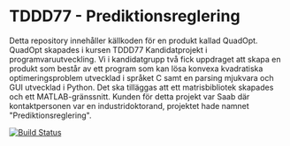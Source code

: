 # TDDD77 - Prediktionsreglering
Detta repository innehåller källkoden för en produkt kallad QuadOpt.
QuadOpt skapades i kursen TDDD77 Kandidatprojekt i programvaruutveckling. Vi i kandidatgrupp två fick uppdraget att skapa en produkt som består av ett program som kan lösa konvexa kvadratiska optimeringsproblem utvecklad i språket C samt en parsing mjukvara och GUI utvecklad i Python. Det ska tilläggas att ett matrisbibliotek skapades och ett MATLAB-gränssnitt. Kunden för detta projekt var Saab där kontaktpersonen var en industridoktorand, projektet hade namnet "Prediktionsreglering".

[![Build Status](https://travis-ci.org/rubda/TDDD77.svg?branch=master)](https://travis-ci.org/rubda/TDDD77)

